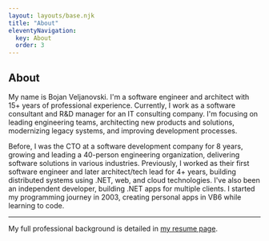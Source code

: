 ```yaml
---
layout: layouts/base.njk
title: "About"
eleventyNavigation:
  key: About
  order: 3
---
```

## About

My name is Bojan Veljanovski. I'm a software engineer and architect with 15+ years of professional experience. Currently, I work as a software consultant and R&D manager for an IT consulting company. I'm focusing on leading engineering teams, architecting new products and solutions, modernizing legacy systems, and improving development processes.

Before, I was the CTO at a software development company for 8 years, growing and leading a 40-person engineering organization, delivering software solutions in various industries. Previously, I worked as their first software engineer and later architect/tech lead for 4+ years, building distributed systems using .NET, web, and cloud technologies. I've also been an independent developer, building .NET apps for multiple clients. I started my programming journey in 2003, creating personal apps in VB6 while learning to code.

---

My full professional background is detailed in [my resume page](/bojan-veljanovski-resume/).
